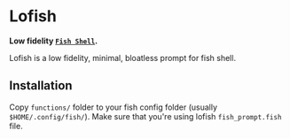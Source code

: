 # Lofish

**Low fidelity [`Fish Shell`](https://fishshell.com/).**

Lofish is a low fidelity, minimal, bloatless prompt for fish shell.

## Installation

Copy `functions/` folder to your fish config folder (usually `$HOME/.config/fish/`). Make sure that
you're using lofish `fish_prompt.fish` file.

